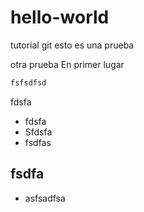 # hello-world
tutorial git
esto es una prueba

otra prueba
En primer lugar 
```bash
fsfsdfsd

```

fdsfa
* fdsfa
* Sfdsfa
* fsdfas

## fsdfa

* asfsadfsa
